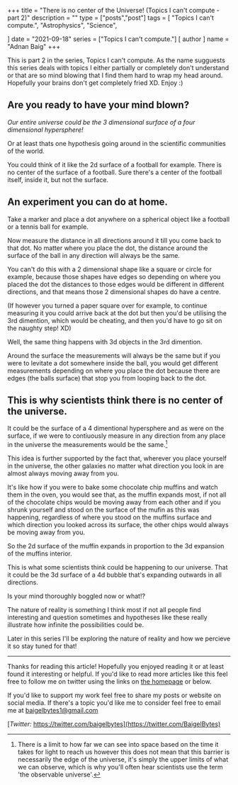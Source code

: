 +++
title = "There is no center of the Universe! (Topics I can't compute - part 2)"
description = ""
type = ["posts","post"]
tags = [
    "Topics I can't compute.",
    "Astrophysics",
    "Science",
    
]
date = "2021-09-18"
series = ["Topics I can't compute."]
[ author ]
  name = "Adnan Baig"
+++

This is part 2 in the series, Topics I can't compute. As the name sugguests this series deals with topics I either partially or completely don't understand or that are so mind blowing that I find them hard to wrap my head around. Hopefully your brains don't get completely fried XD. Enjoy :)



## Are you ready to have your mind blown?

*Our entire universe could be the 3 dimensional surface of a four dimensional hypersphere!*

Or at least thats one hypothesis going around in the scientific communities of the world.

You could think of it like the 2d surface of a football for example. There is no center of the surface of a football. Sure there's a center of the football itself, inside it, but not the surface.

## An experiment you can do at home.

Take a marker and place a dot anywhere on a spherical object like a football or a tennis ball for example.

Now measure the distance in all directions around it till you come back to that dot. No matter where you place the dot, the distance around the surface of the ball in any direction will always be the same.

You can't do this with a 2 dimensional shape like a square or circle for example, because those shapes have edges so depending on where you placed the dot the distances to those edges would be different in different directions, and that means those 2 dimensional shapes do have a centre.

(If however you turned a paper square over for example, to continue measuring it you could arrive back at the dot but then you'd be utilising the 3rd dimention, which would be cheating, and then you'd have to go sit on the naughty step! XD)


Well, the same thing happens with 3d objects in the 3rd dimention.

Around the surface the measurements will always be the same but if you were to levitate a dot somewhere inside the ball, you would get different measurements depending on where you place the dot because there are edges (the balls surface) that stop you from looping back to the dot.

## This is why scientists think there is no center of the universe.

It could be the surface of a 4 dimentional hypersphere and as were on the surface, if we were to contiuously measure in any direction from any place in the universe the measurements would be the same.[^1]

This idea is further supported by the fact that, wherever you place yourself in the universe, the other galaxies no matter what direction you look in are almost always moving away from you.

It's like how if you were to bake some chocolate chip muffins and watch them in the oven, you would see that, as the muffin expands most, if not all of the chocolate chips would be moving away from each other and if you shrunk yourself and stood on the surface of the mufin as this was happening, regardless of where you stood on the muffins surface and which direction you looked across its surface, the other chips would always be moving away from you.

So the 2d surface of the muffin expands in proportion to the 3d expansion of the muffins interior.

This is what some scientists think could be happening to our universe. That it could be the 3d surface of a 4d bubble that's expanding outwards in all directions.

Is your mind thoroughly boggled now or what!?

The nature of reality is something I think most if not all people find interesting and question sometimes and hypotheses like these really illustrate how infinite the possibilities could be.


Later in this series I'll be exploring the nature of reality and how we percieve it so stay tuned for that!




[^1]: There is a limit to how far we can see into space based on the time it takes for light to reach us however this does not mean that this barrier is necessarily the edge of the universe, it's simply the upper limits of what we can observe, which is why you'll often hear scientists use the term 'the observable universe'.








---


Thanks for reading this article! Hopefully you enjoyed reading it or at least found it interesting or helpful. If you'd like to read more articles like this feel free to follow me on twitter using the links on [the homepage](https://baigelbytes.netlify.app) or below.

If you'd like to support my work feel free to share my posts or website on social media. If there's a topic you'd like me to consider feel free to email me at baigelbytes1@gmail.com


[*Twitter:* https://twitter.com/baigelbytes](https://twitter.com/BaigelBytes)
